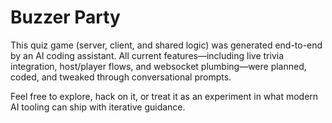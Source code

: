 # Buzzer Party

This quiz game (server, client, and shared logic) was generated end-to-end by an AI coding assistant. All current features—including live trivia integration, host/player flows, and websocket plumbing—were planned, coded, and tweaked through conversational prompts.

Feel free to explore, hack on it, or treat it as an experiment in what modern AI tooling can ship with iterative guidance.
